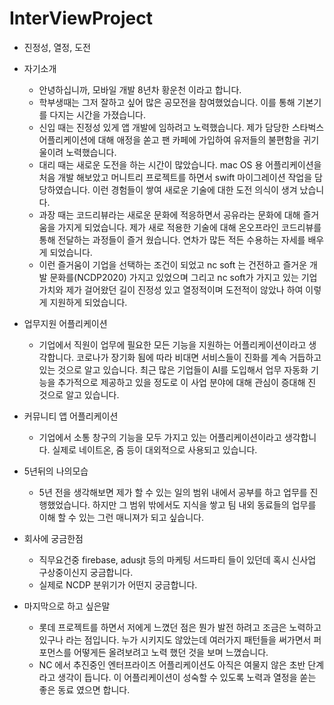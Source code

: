 # InterViewProject

* 진정성, 열정, 도전

* 자기소개
  * 안녕하십니까, 모바일 개발 8년차 황운천 이라고 합니다. 
  * 학부생때는 그저 잘하고 싶어 많은 공모전을 참여했었습니다. 이를 통해 기본기를 다지는 시간을 가졌습니다.
  * 신입 때는 진정성 있게 앱 개발에 임하려고 노력했습니다. 제가 담당한 스타벅스 어플리케이션에 대해 애정을 쏟고 팬 카페에 가입하여 유저들의 불편함을 귀기울이려 노력했습니다.
  * 대리 때는 새로운 도전을 하는 시간이 많았습니다. mac OS 용 어플리케이션을 처음 개발 해보았고 머니트리 프로젝트를 하면서 swift 마이그레이션 작업을 담당하였습니다. 이런 경험들이 쌓여 새로운 기술에 대한 도전 의식이 생겨 났습니다.
  * 과장 때는 코드리뷰라는 새로운 문화에 적응하면서 공유라는 문화에 대해 즐거움을 가지게 되었습니다. 제가 새로 적용한 기술에 대해 온오프라인 코드리뷰를 통해 전달하는 과정들이 즐거 웠습니다. 연차가 많든 적든 수용하는 자세를 배우게 되었습니다.
  * 이런 즐거움이 기업을 선택하는 조건이 되었고 nc soft 는 건전하고 즐거운 개발 문화를(NCDP2020) 가지고 있었으며 그리고 nc soft가 가지고 있는 기업 가치와 제가 걸어왔던 길이 진정성 있고 열정적이며 도전적이 않았나 하여 이렇게 지원하게 되었습니다.

* 업무지원 어플리케이션
  * 기업에서 직원이 업무에 필요한 모든 기능을 지원하는 어플리케이션이라고 생각합니다. 코로나가 장기화 됨에 따라 비대면 서비스들이 진화를 계속 거듭하고 있는 것으로 알고 있습니다. 최근 많은 기업들이 AI를 도입해서 업무 자동화 기능을 추가적으로 제공하고 있을 정도로 이 사업 분야에 대해 관심이 증대해 진 것으로 알고 있습니다.
  
* 커뮤니티 앱 어플리케이션
  * 기업에서 소통 창구의 기능을 모두 가지고 있는 어플리케이션이라고 생각합니다. 실제로 네이트온, 줌 등이 대외적으로 사용되고 있습니다.
  
* 5년뒤의 나의모습
  * 5년 전을 생각해보면 제가 할 수 있는 일의 범위 내에서 공부를 하고 업무를 진행했었습니다. 하지만 그 범위 밖에서도 지식을 쌓고 팀 내외 동료들의 업무를 이해 할 수 있는 그런 매니져가 되고 싶습니다.
  
  
* 회사에 궁금한점
  * 직무요건중 firebase, adusjt 등의 마케팅 서드파티 들이 있던데 혹시 신사업 구상중이신지 궁금합니다.
  * 실제로 NCDP 분위기가 어떤지 궁금합니다.

* 마지막으로 하고 싶은말
  * 롯데 프로젝트를 하면서 저에게 느꼈던 점은 뭔가 발전 하려고 조금은 노력하고 있구나 라는 점입니다. 누가 시키지도 않았는데 여러가지 패턴들을 써가면서 퍼포먼스를 어떻게든 올려보려고 노력 했던 것을 보며 느꼈습니다.
  * NC 에서 추진중인 엔터프라이즈 어플리케이션도 아직은 여물지 않은 초반 단계라고 생각이 듭니다. 이 어플리케이션이 성숙할 수 있도록 노력과 열정을 쏟는 좋은 동료 였으면 합니다.
